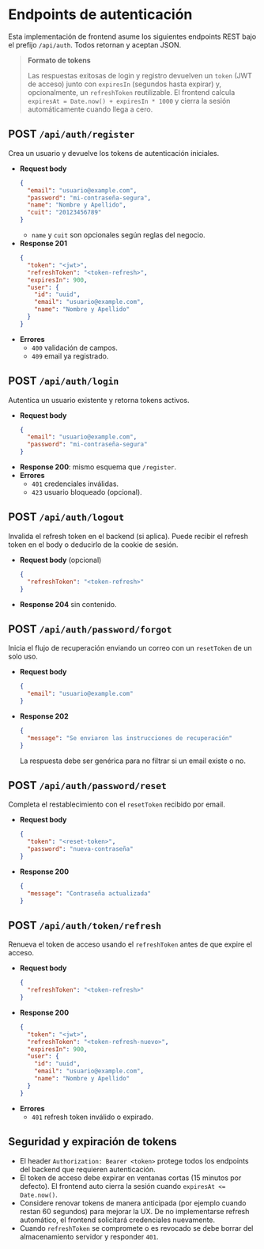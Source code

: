 # Endpoints de autenticación

Esta implementación de frontend asume los siguientes endpoints REST bajo el prefijo `/api/auth`. Todos retornan y aceptan JSON.

> **Formato de tokens**
>
> Las respuestas exitosas de login y registro devuelven un `token` (JWT de acceso) junto con `expiresIn` (segundos hasta expirar) y, opcionalmente, un `refreshToken` reutilizable. El frontend calcula `expiresAt = Date.now() + expiresIn * 1000` y cierra la sesión automáticamente cuando llega a cero.

## POST `/api/auth/register`
Crea un usuario y devuelve los tokens de autenticación iniciales.

- **Request body**
  ```json
  {
    "email": "usuario@example.com",
    "password": "mi-contraseña-segura",
    "name": "Nombre y Apellido",
    "cuit": "20123456789"
  }
  ```
  - `name` y `cuit` son opcionales según reglas del negocio.
- **Response 201**
  ```json
  {
    "token": "<jwt>",
    "refreshToken": "<token-refresh>",
    "expiresIn": 900,
    "user": {
      "id": "uuid",
      "email": "usuario@example.com",
      "name": "Nombre y Apellido"
    }
  }
  ```
- **Errores**
  - `400` validación de campos.
  - `409` email ya registrado.

## POST `/api/auth/login`
Autentica un usuario existente y retorna tokens activos.

- **Request body**
  ```json
  {
    "email": "usuario@example.com",
    "password": "mi-contraseña-segura"
  }
  ```
- **Response 200**: mismo esquema que `/register`.
- **Errores**
  - `401` credenciales inválidas.
  - `423` usuario bloqueado (opcional).

## POST `/api/auth/logout`
Invalida el refresh token en el backend (si aplica). Puede recibir el refresh token en el body o deducirlo de la cookie de sesión.

- **Request body** (opcional)
  ```json
  {
    "refreshToken": "<token-refresh>"
  }
  ```
- **Response 204** sin contenido.

## POST `/api/auth/password/forgot`
Inicia el flujo de recuperación enviando un correo con un `resetToken` de un solo uso.

- **Request body**
  ```json
  {
    "email": "usuario@example.com"
  }
  ```
- **Response 202**
  ```json
  {
    "message": "Se enviaron las instrucciones de recuperación"
  }
  ```
  La respuesta debe ser genérica para no filtrar si un email existe o no.

## POST `/api/auth/password/reset`
Completa el restablecimiento con el `resetToken` recibido por email.

- **Request body**
  ```json
  {
    "token": "<reset-token>",
    "password": "nueva-contraseña"
  }
  ```
- **Response 200**
  ```json
  {
    "message": "Contraseña actualizada"
  }
  ```

## POST `/api/auth/token/refresh`
Renueva el token de acceso usando el `refreshToken` antes de que expire el acceso.

- **Request body**
  ```json
  {
    "refreshToken": "<token-refresh>"
  }
  ```
- **Response 200**
  ```json
  {
    "token": "<jwt>",
    "refreshToken": "<token-refresh-nuevo>",
    "expiresIn": 900,
    "user": {
      "id": "uuid",
      "email": "usuario@example.com",
      "name": "Nombre y Apellido"
    }
  }
  ```
- **Errores**
  - `401` refresh token inválido o expirado.

## Seguridad y expiración de tokens

- El header `Authorization: Bearer <token>` protege todos los endpoints del backend que requieren autenticación.
- El token de acceso debe expirar en ventanas cortas (15 minutos por defecto). El frontend auto cierra la sesión cuando `expiresAt <= Date.now()`.
- Considere renovar tokens de manera anticipada (por ejemplo cuando restan 60 segundos) para mejorar la UX. De no implementarse refresh automático, el frontend solicitará credenciales nuevamente.
- Cuando `refreshToken` se compromete o es revocado se debe borrar del almacenamiento servidor y responder `401`.

